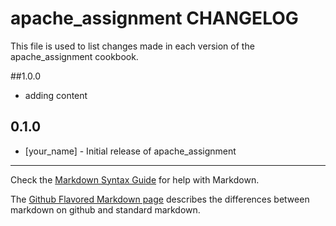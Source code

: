 # apache_assignment CHANGELOG

This file is used to list changes made in each version of the apache_assignment cookbook.

##1.0.0
- adding content

## 0.1.0
- [your_name] - Initial release of apache_assignment

- - -
Check the [Markdown Syntax Guide](http://daringfireball.net/projects/markdown/syntax) for help with Markdown.

The [Github Flavored Markdown page](http://github.github.com/github-flavored-markdown/) describes the differences between markdown on github and standard markdown.
